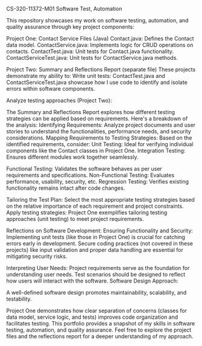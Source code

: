 CS-320-11372-M01 Software Test, Automation

This repository showcases my work on software testing, automation, and quality assurance through key project components:

Project One: Contact Service Files (Java) 
Contact.java: Defines the Contact data model.
ContactService.java: Implements logic for CRUD operations on contacts.
ContactTest.java: Unit tests for Contact.java functionality.
ContactServiceTest.java: Unit tests for ContactService.java methods.

Project Two: Summary and Reflections Report (separate file)
These projects demonstrate my ability to:
Write unit tests: ContactTest.java and ContactServiceTest.java showcase how I use code to identify and isolate errors within software components.


Analyze testing approaches (Project Two):

The Summary and Reflections Report explores how different testing strategies can be applied based on requirements. Here's a breakdown of the analysis:
Identifying Requirements: Analyze project documents and user stories to understand the functionalities, performance needs, and security considerations.
Mapping Requirements to Testing Strategies: Based on the identified requirements, consider:
Unit Testing: Ideal for verifying individual components like the Contact classes in Project One.
Integration Testing: Ensures different modules work together seamlessly.

Functional Testing: Validates the software behaves as per user requirements and specifications.
Non-Functional Testing: Evaluates performance, usability, security, etc.
Regression Testing: Verifies existing functionality remains intact after code changes.

Tailoring the Test Plan: Select the most appropriate testing strategies based on the relative importance of each requirement and project constraints.
Apply testing strategies: Project One exemplifies tailoring testing approaches (unit testing) to meet project requirements.

Reflections on Software Development:
Ensuring Functionality and Security:
Implementing unit tests (like those in Project One) is crucial for catching errors early in development.
Secure coding practices (not covered in these projects) like input validation and proper data handling are essential for mitigating security risks.

Interpreting User Needs:
Project requirements serve as the foundation for understanding user needs.
Test scenarios should be designed to reflect how users will interact with the software.
Software Design Approach:

A well-defined software design promotes maintainability, scalability, and testability.

Project One demonstrates how clear separation of concerns (classes for data model, service logic, and tests) improves code organization and facilitates testing.
This portfolio provides a snapshot of my skills in software testing, automation, and quality assurance. Feel free to explore the project files and the reflections report for a deeper understanding of my approach.

